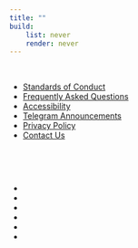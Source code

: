 ```yaml
---
title: ""
build:
    list: never
    render: never
---
```


<nav>
&nbsp;

- [Standards of Conduct](/standards-of-conduct)
- [Frequently Asked Questions](/faq)
- [Accessibility](/accessibility)
- [Telegram Announcements](https://t.me/anthrocon)
- [Privacy Policy](/privacy-policy)
- [Contact Us](/contact)

&nbsp;
</nav>
<nav class="social">
&nbsp;

- [<i class="fa-brands fa-x-twitter"></i>](https://twitter.com/Anthrocon)
- [<i class="fa-brands fa-facebook"></i>](https://www.facebook.com/Anthrocon)
- [<i class="fa-brands fa-youtube"></i>](https://www.youtube.com/user/anthrocon)
- [<i class="fa-brands fa-telegram"></i>](https://telegram.me/Anthrocon)
- [<i class="fa-brands fa-flickr"></i>](https://www.flickr.com/anthrocon)
- [<i class="fa-brands fa-discord"></i>](https://discord.com/channels/248272223868157954/249930108922626050/1212257650314584065)

&nbsp;
</nav>

